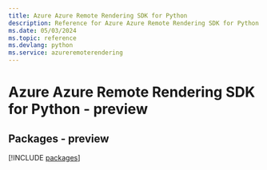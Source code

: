 ```yaml
---
title: Azure Azure Remote Rendering SDK for Python
description: Reference for Azure Azure Remote Rendering SDK for Python
ms.date: 05/03/2024
ms.topic: reference
ms.devlang: python
ms.service: azureremoterendering
---
```

# Azure Azure Remote Rendering SDK for Python - preview
## Packages - preview
[!INCLUDE [packages](azure-remote-rendering-index.md)]